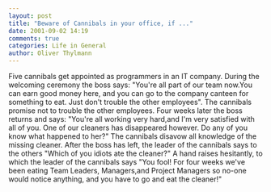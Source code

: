 ```yaml
---
layout: post
title: "Beware of Cannibals in your office, if ..."
date: 2001-09-02 14:19
comments: true
categories: Life in General
author: Oliver Thylmann
---
```



Five cannibals get appointed as programmers in an IT company.
During the welcoming ceremony the boss says: &quot;You're all part of our team 
now.You can earn good money here, and you can go to the company canteen for 
something to eat.  Just don't trouble the other employees&quot;.  The cannibals 
promise not to trouble the other employees.
Four weeks later the boss returns and says: &quot;You're all working very
hard,and I'm very satisfied with all of you.  One of our cleaners has
disappeared however.  Do any of you know what happened to her?&quot;  The 
cannibals disavow all knowledge of the missing cleaner. After the boss has 
left, the leader of the cannibals says to the others &quot;Which of you idiots 
ate the cleaner?&quot;   A hand raises hesitantly, to which the leader of the 
cannibals says &quot;You fool!  For four weeks we've been eating Team Leaders, 
Managers,and Project Managers so no-one would notice anything, and you have 
to go and eat the cleaner!&quot;


